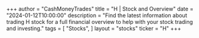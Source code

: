 +++
author = "CashMoneyTrades"
title = "H | Stock and Overview"
date = "2024-01-12T10:00:00"
description = "Find the latest information about trading H stock for a full financial overview to help with your stock trading and investing."
tags = [
"Stocks",
]
layout = "stocks"
ticker = "H"
+++
        


    
        